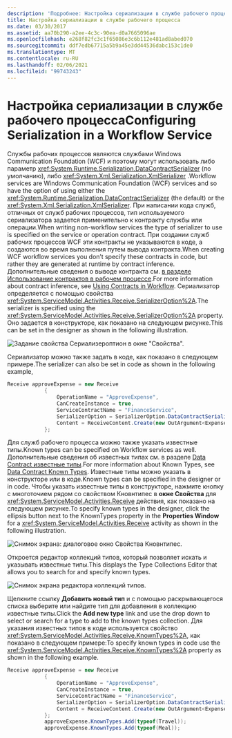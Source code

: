 ```yaml
---
description: 'Подробнее: Настройка сериализации в службе рабочего процесса'
title: Настройка сериализации в службе рабочего процесса
ms.date: 03/30/2017
ms.assetid: aa70b290-a2ee-4c3c-90ea-d0a7665096ae
ms.openlocfilehash: e268f82fc3c1f65086e3c6b112e481ad8abed070
ms.sourcegitcommit: ddf7edb67715a5b9a45e3dd44536dabc153c1de0
ms.translationtype: MT
ms.contentlocale: ru-RU
ms.lasthandoff: 02/06/2021
ms.locfileid: "99743243"
---
```

# <a name="configuring-serialization-in-a-workflow-service"></a><span data-ttu-id="d7d3e-103">Настройка сериализации в службе рабочего процесса</span><span class="sxs-lookup"><span data-stu-id="d7d3e-103">Configuring Serialization in a Workflow Service</span></span>

<span data-ttu-id="d7d3e-104">Службы рабочих процессов являются службами Windows Communication Foundation (WCF) и поэтому могут использовать либо параметр <xref:System.Runtime.Serialization.DataContractSerializer> (по умолчанию), либо <xref:System.Xml.Serialization.XmlSerializer> .</span><span class="sxs-lookup"><span data-stu-id="d7d3e-104">Workflow services are Windows Communication Foundation (WCF) services and so have the option of using either the <xref:System.Runtime.Serialization.DataContractSerializer> (the default) or the <xref:System.Xml.Serialization.XmlSerializer>.</span></span> <span data-ttu-id="d7d3e-105">При написании кода служб, отличных от служб рабочих процессов, тип используемого сериализатора задается применительно к контракту службы или операции.</span><span class="sxs-lookup"><span data-stu-id="d7d3e-105">When writing non-workflow services the type of serializer to use is specified on the service or operation contract.</span></span> <span data-ttu-id="d7d3e-106">При создании служб рабочих процессов WCF эти контракты не указываются в коде, а создаются во время выполнения путем вывода контракта.</span><span class="sxs-lookup"><span data-stu-id="d7d3e-106">When creating WCF workflow services you don’t specify these contracts in code, but rather they are generated at runtime by contract inference.</span></span> <span data-ttu-id="d7d3e-107">Дополнительные сведения о выводе контракта см.  [в разделе Использование контрактов в рабочем процессе](using-contracts-in-workflow.md).</span><span class="sxs-lookup"><span data-stu-id="d7d3e-107">For more information about contract inference, see  [Using Contracts in Workflow](using-contracts-in-workflow.md).</span></span>  <span data-ttu-id="d7d3e-108">Сериализатор определяется с помощью свойства <xref:System.ServiceModel.Activities.Receive.SerializerOption%2A>.</span><span class="sxs-lookup"><span data-stu-id="d7d3e-108">The serializer is specified using the <xref:System.ServiceModel.Activities.Receive.SerializerOption%2A> property.</span></span> <span data-ttu-id="d7d3e-109">Оно задается в конструкторе, как показано на следующем рисунке.</span><span class="sxs-lookup"><span data-stu-id="d7d3e-109">This can be set in the designer as shown in the following illustration.</span></span>  
  
 ![Задание свойства Сериализероптион в окне "Свойства".](./media/configuring-serialization-in-a-workflow-service/setting-serializer-property.png)  
  
 <span data-ttu-id="d7d3e-111">Сериализатор можно также задать в коде, как показано в следующем примере.</span><span class="sxs-lookup"><span data-stu-id="d7d3e-111">The serializer can also be set in code as shown in the following example,</span></span>  
  
```csharp  
Receive approveExpense = new Receive  
            {  
                OperationName = "ApproveExpense",  
                CanCreateInstance = true,  
                ServiceContractName = "FinanceService",  
                SerializerOption = SerializerOption.DataContractSerializer,  
                Content = ReceiveContent.Create(new OutArgument<Expense>(expense))  
            };  
```  
  
  <span data-ttu-id="d7d3e-112">Для служб рабочего процесса можно также указать известные типы.</span><span class="sxs-lookup"><span data-stu-id="d7d3e-112">Known types can be specified on Workflow services as well.</span></span> <span data-ttu-id="d7d3e-113">Дополнительные сведения об известных типах см. в разделе [Data Contract известные типы](data-contract-known-types.md).</span><span class="sxs-lookup"><span data-stu-id="d7d3e-113">For more information about Known Types, see [Data Contract Known Types](data-contract-known-types.md).</span></span> <span data-ttu-id="d7d3e-114">Известные типы можно указать в конструкторе или в коде.</span><span class="sxs-lookup"><span data-stu-id="d7d3e-114">Known types can be specified in the designer or in code.</span></span> <span data-ttu-id="d7d3e-115">Чтобы указать известные типы в конструкторе, нажмите кнопку с многоточием рядом со свойством Кновнтипес в **окне Свойства** для <xref:System.ServiceModel.Activities.Receive> действия, как показано на следующем рисунке.</span><span class="sxs-lookup"><span data-stu-id="d7d3e-115">To specify known types in the designer, click the ellipsis button next to the KnownTypes property in the **Properties Window** for a <xref:System.ServiceModel.Activities.Receive> activity as shown in the following illustration.</span></span>
  
 ![Снимок экрана: диалоговое окно Свойства Кновнтипес.](./media/configuring-serialization-in-a-workflow-service/known-types-properties.png)  
  
 <span data-ttu-id="d7d3e-117">Откроется редактор коллекций типов, который позволяет искать и указывать известные типы.</span><span class="sxs-lookup"><span data-stu-id="d7d3e-117">This displays the Type Collections Editor that allows you to search for and specify known types.</span></span>  
  
 ![Снимок экрана редактора коллекций типов.](./media/configuring-serialization-in-a-workflow-service/type-collection-editor.gif)  
  
 <span data-ttu-id="d7d3e-119">Щелкните ссылку **Добавить новый тип** и с помощью раскрывающегося списка выберите или найдите тип для добавления в коллекцию известные типы.</span><span class="sxs-lookup"><span data-stu-id="d7d3e-119">Click the **Add new type** link and use the drop down to select or search for a type to add to the known types collection.</span></span> <span data-ttu-id="d7d3e-120">Для указания известных типов в коде используется свойство <xref:System.ServiceModel.Activities.Receive.KnownTypes%2A>, как показано в следующем примере:</span><span class="sxs-lookup"><span data-stu-id="d7d3e-120">To specify known types in code use the <xref:System.ServiceModel.Activities.Receive.KnownTypes%2A> property as shown in the following example.</span></span>  
  
```csharp
Receive approveExpense = new Receive  
            {  
                OperationName = "ApproveExpense",  
                CanCreateInstance = true,  
                ServiceContractName = "FinanceService",  
                SerializerOption = SerializerOption.DataContractSerializer,  
                Content = ReceiveContent.Create(new OutArgument<Expense>(expense))  
            };  
            approveExpense.KnownTypes.Add(typeof(Travel));  
            approveExpense.KnownTypes.Add(typeof(Meal));  
```
